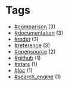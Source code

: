 # Tags


- [#comparison](tag-comparison.html) (3)
- [#documentation](tag-documentation.html) (3)
- [#mdxt](tag-mdxt.html) (3)
- [#reference](tag-reference.html) (3)
- [#opensource](tag-opensource.html) (2)
- [#github](tag-github.html) (1)
- [#stars](tag-stars.html) (1)
- [#loc](tag-loc.html) (1)
- [#search_engine](tag-search_engine.html) (1)